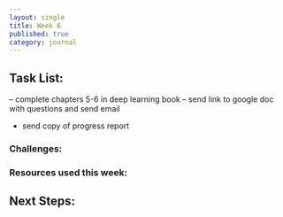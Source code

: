 ```yaml
---
layout: single
title: Week 6
published: true
category: journal
---
```

## Task List:
– complete chapters 5-6 in deep learning book
– send link to google doc with questions and send email 
- send copy of progress report

### Challenges:

### Resources used this week:




## Next Steps: